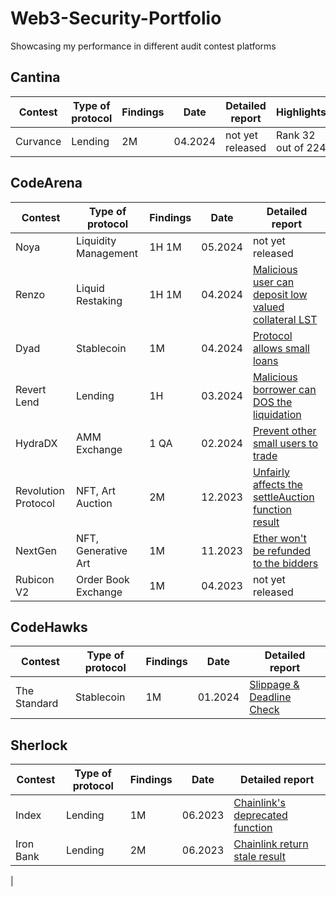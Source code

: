 # Web3-Security-Portfolio
Showcasing my performance in different audit contest platforms

## Cantina
| Contest           | Type of protocol         | Findings | Date    | Detailed report              | Highlights                   | 
|-------------------|--------------------------|----------|---------|------------------------------|------------------------------| 
| Curvance          | Lending                  | 2M       | 04.2024 | not yet released             | Rank 32 out of 224           | 

## CodeArena
| Contest           | Type of protocol         | Findings | Date    | Detailed report              |
|-------------------|--------------------------|----------|---------|------------------------------|
| Noya             | Liquidity Management         | 1H 1M    | 05.2024 | not yet released          | 
| Renzo             | Liquid Restaking         | 1H 1M    | 04.2024 | [Malicious user can deposit low valued collateral LST ](https://code4rena.com/findings/past-finding/372?repo_name=2024-04-renzo-findings&issue_number=251)   |    
| Dyad              | Stablecoin               | 1M       | 04.2024 | [Protocol allows small loans](https://code4rena.com/findings/past-finding/367?repo_name=2024-04-dyad-findings&issue_number=945)   |           
| Revert Lend       | Lending                  | 1H       | 03.2024 | [Malicious borrower can DOS the liquidation](https://github.com/code-423n4/2024-03-revert-lend-findings/issues/290)   |           |
| HydraDX           | AMM Exchange             | 1 QA     | 02.2024 | [Prevent other small users to trade](https://github.com/code-423n4/2024-02-hydradx-findings/issues/99)             |
| Revolution Protocol | NFT, Art Auction       | 2M       | 12.2023 | [Unfairly affects the settleAuction function result](https://github.com/code-423n4/2023-12-revolutionprotocol-findings/issues/618)  |
| NextGen           | NFT, Generative Art      | 1M       | 11.2023 | [Ether won't be refunded to the bidders](https://github.com/code-423n4/2023-10-nextgen-findings/issues/1653) |
| Rubicon V2        | Order Book Exchange      | 1M       | 04.2023 | not yet released             |

## CodeHawks
| Contest           | Type of protocol         | Findings | Date    | Detailed report                    |
|-------------------|--------------------------|----------|---------|------------------------------|
| The Standard      | Stablecoin               | 1M       | 01.2024 | [Slippage & Deadline Check](https://www.codehawks.com/submissions/clql6lvyu0001mnje1xpqcuvl/1222)   

## Sherlock
| Contest           | Type of protocol         | Findings | Date    | Detailed report              |
|-------------------|--------------------------|----------|---------|------------------------------|
| Index             | Lending                  | 1M       | 06.2023 | [Chainlink's deprecated function](https://github.com/sherlock-audit/2023-05-Index-judging/issues/234) |
| Iron Bank         | Lending                  | 2M       | 06.2023 | [Chainlink return stale result](https://github.com/sherlock-audit/2023-05-ironbank-judging/issues/342)  |

 |
